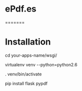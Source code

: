 
ePdf.es
=======
=======

Installation
===========

cd your-apps-name/wsgi/

virtualenv venv --python=python2.6

. venv/bin/activate

pip install flask pypdf
